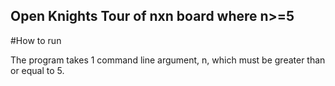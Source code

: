 ## Open Knights Tour of nxn board where n>=5

#How to run

The program takes 1 command line argument, n, which must be greater than or equal to 5.